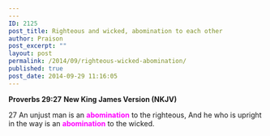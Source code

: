 ```yaml
---
---
ID: 2125
post_title: Righteous and wicked, abomination to each other
author: Praison
post_excerpt: ""
layout: post
permalink: /2014/09/righteous-wicked-abomination/
published: true
post_date: 2014-09-29 11:16:05
---
```

<strong>Proverbs 29:27</strong>
<strong> New King James Version (NKJV)</strong>

27 An unjust man is an <span style="color: #ff00ff;"><strong>abomination</strong> </span>to the righteous,
And he who is upright in the way is an <span style="color: #ff00ff;"><strong>abomination</strong> </span>to the wicked.